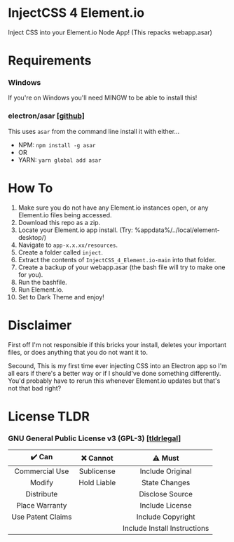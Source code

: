# InjectCSS 4 Element.io
Inject CSS into your Element.io Node App! (This repacks webapp.asar)

# Requirements
### Windows
If you're on Windows you'll need MINGW to be able to install this!
### electron/asar [[github]](https://github.com/electron/asar)
This uses `asar` from the command line install it with either...
- NPM: `npm install -g asar`
- OR
- YARN: `yarn global add asar`

# How To
1. Make sure you do not have any Element.io instances open, or any Element.io files being accessed.
2. Download this repo as a zip.
3. Locate your Element.io app install. (Try: %appdata%/../local/element-desktop/)
4. Navigate to `app-x.x.xx/resources`.
5. Create a folder called `inject`.
6. Extract the contents of `InjectCSS_4_Element.io-main` into that folder.
7. Create a backup of your webapp.asar (the bash file will try to make one for you).
8. Run the bashfile.
9. Run Element.io.
10. Set to Dark Theme and enjoy!

# Disclaimer
First off I'm not responsible if this bricks your install, deletes your important files, or does anything that you do not want it to.


Secound, This is my first time ever injecting CSS into an Electron app so I'm all ears if there's a better way or if I should've done something differently. You'd probably have to rerun this whenever Element.io updates but that's not that bad right?

# License TLDR
### GNU General Public License v3 (GPL-3) [[tldrlegal]](https://tldrlegal.com/license/gnu-general-public-license-v3-(gpl-3))
| ✔️ Can | ❌ Cannot | ⚠️ Must |
|:-:|:-:|:-:|
| Commercial Use | Sublicense | Include Original |
| Modify | Hold Liable | State Changes |
| Distribute |  | Disclose Source |
| Place Warranty |  | Include License |
| Use Patent Claims |  | Include Copyright |
|  |  | Include Install Instructions |
